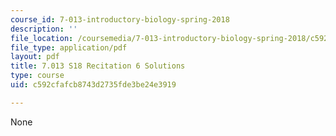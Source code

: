 ```yaml
---
course_id: 7-013-introductory-biology-spring-2018
description: ''
file_location: /coursemedia/7-013-introductory-biology-spring-2018/c592cfafcb8743d2735fde3be24e3919_MIT7_013s18R6S.pdf
file_type: application/pdf
layout: pdf
title: 7.013 S18 Recitation 6 Solutions
type: course
uid: c592cfafcb8743d2735fde3be24e3919

---
```

None